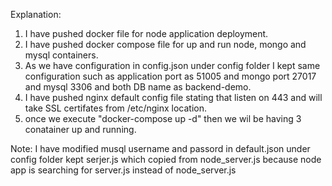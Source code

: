
Explanation:

1) I have pushed docker file for node application deployment.
2) I have pushed docker compose file for up and run node, mongo and mysql containers.
3) As we have configuration in config.json under config folder I kept same configuration such as application port as 51005 and mongo port 27017 and mysql 3306 and both DB name as backend-demo.
4) I have pushed nginx default config file stating that listen on 443 and will take SSL certifates from /etc/nginx location.
5) once we execute "docker-compose up -d"  then we wil be having 3 conatainer up and running.


Note: I have modified musql username and passord in default.json under config folder
       kept serjer.js which copied from node_server.js because node app is searching for server.js instead of node_server.js
